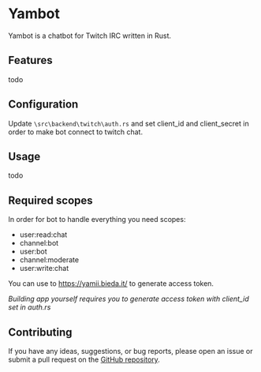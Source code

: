 # Yambot

Yambot is a chatbot for Twitch IRC written in Rust.

## Features

todo

## Configuration

Update `\src\backend\twitch\auth.rs` and set client_id and client_secret in order to make bot connect to twitch chat.

## Usage

todo

## Required scopes
In order for bot to handle everything you need scopes:
- user:read:chat
- channel:bot
- user:bot
- channel:moderate
- user:write:chat

You can use to https://yamii.bieda.it/ to generate access token.

*Building app yourself requires you to generate access token with client_id set in auth.rs*

## Contributing

If you have any ideas, suggestions, or bug reports, please open an issue or submit a pull request on the [GitHub repository](https://github.com/xyamii/yambot).


